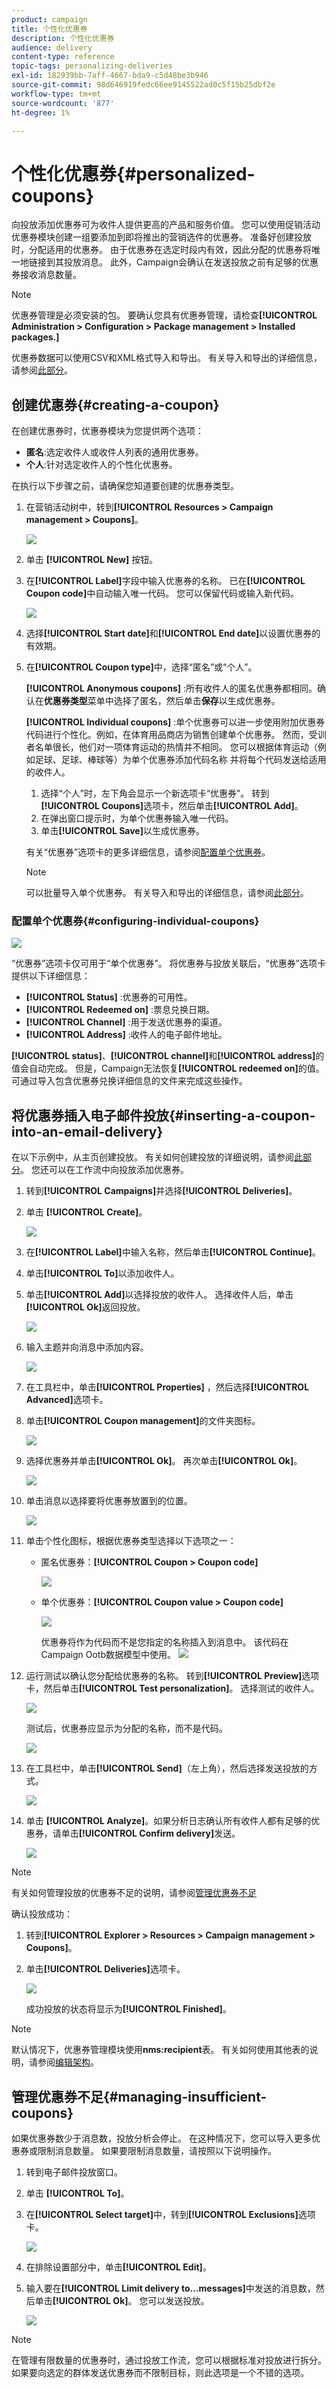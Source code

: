 ```yaml
---
product: campaign
title: 个性化优惠券
description: 个性化优惠券
audience: delivery
content-type: reference
topic-tags: personalizing-deliveries
exl-id: 182939bb-7aff-4667-bda9-c5d48be3b946
source-git-commit: 98d646919fedc66ee9145522ad0c5f15b25dbf2e
workflow-type: tm+mt
source-wordcount: '877'
ht-degree: 1%

---
```


# 个性化优惠券{#personalized-coupons}

向投放添加优惠券可为收件人提供更高的产品和服务价值。 您可以使用促销活动优惠券模块创建一组要添加到即将推出的营销选件的优惠券。 准备好创建投放时，分配适用的优惠券。 由于优惠券在选定时段内有效，因此分配的优惠券将唯一地链接到其投放消息。 此外，Campaign会确认在发送投放之前有足够的优惠券接收消息数量。

>[!NOTE]
>
>优惠券管理是必须安装的包。 要确认您具有优惠券管理，请检查&#x200B;**[!UICONTROL Administration > Configuration > Package management > Installed packages.]**
>
>优惠券数据可以使用CSV和XML格式导入和导出。 有关导入和导出的详细信息，请参阅[此部分](../../platform/using/get-started-data-import-export.md)。

## 创建优惠券{#creating-a-coupon}

在创建优惠券时，优惠券模块为您提供两个选项：

* **匿名**:选定收件人或收件人列表的通用优惠券。
* **个人**:针对选定收件人的个性化优惠券。

在执行以下步骤之前，请确保您知道要创建的优惠券类型。

1. 在营销活动树中，转到&#x200B;**[!UICONTROL Resources > Campaign management > Coupons]**。

   ![](assets/deliv_coup_01.png)

1. 单击 **[!UICONTROL New]** 按钮。
1. 在&#x200B;**[!UICONTROL Label]**&#x200B;字段中输入优惠券的名称。 已在&#x200B;**[!UICONTROL Coupon code]**&#x200B;中自动输入唯一代码。 您可以保留代码或输入新代码。

   ![](assets/deliv_coup_02.png)

1. 选择&#x200B;**[!UICONTROL Start date]**&#x200B;和&#x200B;**[!UICONTROL End date]**&#x200B;以设置优惠券的有效期。
1. 在&#x200B;**[!UICONTROL Coupon type]**&#x200B;中，选择“匿名”或“个人”。

   **[!UICONTROL Anonymous coupons]** :所有收件人的匿名优惠券都相同。确认在&#x200B;**优惠券类型**&#x200B;菜单中选择了匿名，然后单击&#x200B;**保存**&#x200B;以生成优惠券。

   **[!UICONTROL Individual coupons]** :单个优惠券可以进一步使用附加优惠券代码进行个性化。例如，在体育用品商店为销售创建单个优惠券。 然而，受训者名单很长，他们对一项体育运动的热情并不相同。 您可以根据体育运动（例如足球、足球、棒球等）为单个优惠券添加代码名称 并将每个代码发送给适用的收件人。

   1. 选择“个人”时，左下角会显示一个新选项卡“优惠券”。 转到&#x200B;**[!UICONTROL Coupons]**&#x200B;选项卡，然后单击&#x200B;**[!UICONTROL Add]**。
   1. 在弹出窗口提示时，为单个优惠券输入唯一代码。
   1. 单击&#x200B;**[!UICONTROL Save]**&#x200B;以生成优惠券。

   有关“优惠券”选项卡的更多详细信息，请参阅[配置单个优惠券](#configuring-individual-coupons)。

   >[!NOTE]
   >
   >可以批量导入单个优惠券。 有关导入和导出的详细信息，请参阅[此部分](../../platform/using/get-started-data-import-export.md)。

### 配置单个优惠券{#configuring-individual-coupons}

![](assets/deliv_coup_03.png)

“优惠券”选项卡仅可用于“单个优惠券”。 将优惠券与投放关联后，“优惠券”选项卡提供以下详细信息：

* **[!UICONTROL Status]** :优惠券的可用性。
* **[!UICONTROL Redeemed on]** :票息兑换日期。
* **[!UICONTROL Channel]** :用于发送优惠券的渠道。
* **[!UICONTROL Address]** :收件人的电子邮件地址。

**[!UICONTROL status]**、**[!UICONTROL channel]**&#x200B;和&#x200B;**[!UICONTROL address]**&#x200B;的值会自动完成。 但是，Campaign无法恢复&#x200B;**[!UICONTROL redeemed on]**&#x200B;的值。 可通过导入包含优惠券兑换详细信息的文件来完成这些操作。

## 将优惠券插入电子邮件投放{#inserting-a-coupon-into-an-email-delivery}

在以下示例中，从主页创建投放。 有关如何创建投放的详细说明，请参阅[此部分](../../delivery/using/about-email-channel.md)。 您还可以在工作流中向投放添加优惠券。

1. 转到&#x200B;**[!UICONTROL Campaigns]**&#x200B;并选择&#x200B;**[!UICONTROL Deliveries]**。
1. 单击 **[!UICONTROL Create]**。

   ![](assets/deliv_coup_04.png)

1. 在&#x200B;**[!UICONTROL Label]**&#x200B;中输入名称，然后单击&#x200B;**[!UICONTROL Continue]**。
1. 单击&#x200B;**[!UICONTROL To]**&#x200B;以添加收件人。
1. 单击&#x200B;**[!UICONTROL Add]**&#x200B;以选择投放的收件人。 选择收件人后，单击&#x200B;**[!UICONTROL Ok]**&#x200B;返回投放。

   ![](assets/deliv_coup_05.png)

1. 输入主题并向消息中添加内容。

   ![](assets/deliv_coup_06.png)

1. 在工具栏中，单击&#x200B;**[!UICONTROL Properties]** ，然后选择&#x200B;**[!UICONTROL Advanced]**&#x200B;选项卡。
1. 单击&#x200B;**[!UICONTROL Coupon management]**&#x200B;的文件夹图标。

   ![](assets/deliv_coup_07.png)

1. 选择优惠券并单击&#x200B;**[!UICONTROL Ok]**。 再次单击&#x200B;**[!UICONTROL Ok]**。

   ![](assets/deliv_coup_08.png)

1. 单击消息以选择要将优惠券放置到的位置。

   ![](assets/deliv_coup_09.png)

1. 单击个性化图标，根据优惠券类型选择以下选项之一：

   * 匿名优惠券：**[!UICONTROL Coupon > Coupon code]**

      ![](assets/deliv_coup_10.png)

   * 单个优惠券：**[!UICONTROL Coupon value > Coupon code]**

      ![](assets/deliv_coup_11.png)

      优惠券将作为代码而不是您指定的名称插入到消息中。 该代码在Campaign Ootb数据模型中使用。
   ![](assets/deliv_coup_12.png)

1. 运行测试以确认您分配给优惠券的名称。 转到&#x200B;**[!UICONTROL Preview]**&#x200B;选项卡，然后单击&#x200B;**[!UICONTROL Test personalization]**。 选择测试的收件人。

   ![](assets/deliv_coup_13.png)

   测试后，优惠券应显示为分配的名称，而不是代码。

   ![](assets/deliv_coup_14.png)

1. 在工具栏中，单击&#x200B;**[!UICONTROL Send]**（左上角），然后选择发送投放的方式。

   ![](assets/deliv_coup_15.png)

1. 单击 **[!UICONTROL Analyze]**。如果分析日志确认所有收件人都有足够的优惠券，请单击&#x200B;**[!UICONTROL Confirm delivery]**&#x200B;发送。

   ![](assets/deliv_coup_16.png)

>[!NOTE]
>
>有关如何管理投放的优惠券不足的说明，请参阅[管理优惠券不足](#managing-insufficient-coupons)

确认投放成功：

1. 转到&#x200B;**[!UICONTROL Explorer > Resources > Campaign management > Coupons]**。
1. 单击&#x200B;**[!UICONTROL Deliveries]**&#x200B;选项卡。

   ![](assets/deliv_coup_17.png)

   成功投放的状态将显示为&#x200B;**[!UICONTROL Finished]**。

>[!NOTE]
>
>默认情况下，优惠券管理模块使用&#x200B;**nms:recipient**&#x200B;表。 有关如何使用其他表的说明，请参阅[编辑架构](../../configuration/using/data-schemas.md)。

## 管理优惠券不足{#managing-insufficient-coupons}

如果优惠券数少于消息数，投放分析会停止。 在这种情况下，您可以导入更多优惠券或限制消息数量。 如果要限制消息数量，请按照以下说明操作。

1. 转到电子邮件投放窗口。
1. 单击 **[!UICONTROL To]**。
1. 在&#x200B;**[!UICONTROL Select target]**&#x200B;中，转到&#x200B;**[!UICONTROL Exclusions]**&#x200B;选项卡。

   ![](assets/deliv_coup_18.png)

1. 在排除设置部分中，单击&#x200B;**[!UICONTROL Edit]**。
1. 输入要在&#x200B;**[!UICONTROL Limit delivery to...messages]**&#x200B;中发送的消息数，然后单击&#x200B;**[!UICONTROL Ok]**。 您可以发送投放。

   ![](assets/deliv_coup_19.png)

>[!NOTE]
>
>在管理有限数量的优惠券时，通过投放工作流，您可以根据标准对投放进行拆分。 如果要向选定的群体发送优惠券而不限制目标，则此选项是一个不错的选项。

